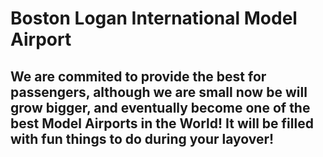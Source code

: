 # Boston Logan International Model Airport
## We are commited to provide the best for passengers, although we are small now be will grow bigger, and eventually become one of the best Model Airports in the World! It will be filled with fun things to do during your layover!
